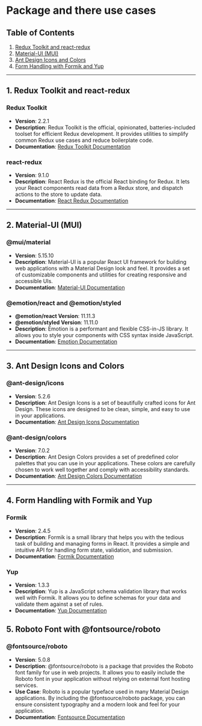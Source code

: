 # Package and there use cases

## Table of Contents

1. [Redux Toolkit and react-redux](#redux-toolkit-and-react-redux)
2. [Material-UI (MUI)](#material-ui-mui)
3. [Ant Design Icons and Colors](#ant-design-icons-and-colors)
4. [Form Handling with Formik and Yup](#form-handling-with-formik-and-yup)

---

## 1. Redux Toolkit and react-redux <a name="redux-toolkit-and-react-redux"></a>

### Redux Toolkit

- **Version**: 2.2.1
- **Description**: Redux Toolkit is the official, opinionated, batteries-included toolset for efficient Redux development. It provides utilities to simplify common Redux use cases and reduce boilerplate code.
- **Documentation**: [Redux Toolkit Documentation](https://redux-toolkit.js.org/)

### react-redux

- **Version**: 9.1.0
- **Description**: React Redux is the official React binding for Redux. It lets your React components read data from a Redux store, and dispatch actions to the store to update data.
- **Documentation**: [React Redux Documentation](https://react-redux.js.org/)

---

## 2. Material-UI (MUI) <a name="material-ui-mui"></a>

### @mui/material

- **Version**: 5.15.10
- **Description**: Material-UI is a popular React UI framework for building web applications with a Material Design look and feel. It provides a set of customizable components and utilities for creating responsive and accessible UIs.
- **Documentation**: [Material-UI Documentation](https://mui.com/)

### @emotion/react and @emotion/styled

- **@emotion/react Version**: 11.11.3
- **@emotion/styled Version**: 11.11.0
- **Description**: Emotion is a performant and flexible CSS-in-JS library. It allows you to style your components with CSS syntax inside JavaScript.
- **Documentation**: [Emotion Documentation](https://emotion.sh/docs/introduction)

---

## 3. Ant Design Icons and Colors <a name="ant-design-icons-and-colors"></a>

### @ant-design/icons

- **Version**: 5.2.6
- **Description**: Ant Design Icons is a set of beautifully crafted icons for Ant Design. These icons are designed to be clean, simple, and easy to use in your applications.
- **Documentation**: [Ant Design Icons Documentation](https://ant.design/components/icon/)

### @ant-design/colors

- **Version**: 7.0.2
- **Description**: Ant Design Colors provides a set of predefined color palettes that you can use in your applications. These colors are carefully chosen to work well together and comply with accessibility standards.
- **Documentation**: [Ant Design Colors Documentation](https://ant.design/docs/spec/colors)

---

## 4. Form Handling with Formik and Yup <a name="form-handling-with-formik-and-yup"></a>

### Formik

- **Version**: 2.4.5
- **Description**: Formik is a small library that helps you with the tedious task of building and managing forms in React. It provides a simple and intuitive API for handling form state, validation, and submission.
- **Documentation**: [Formik Documentation](https://formik.org/docs/overview)

### Yup

- **Version**: 1.3.3
- **Description**: Yup is a JavaScript schema validation library that works well with Formik. It allows you to define schemas for your data and validate them against a set of rules.
- **Documentation**: [Yup Documentation](https://github.com/jquense/yup)

## 5. Roboto Font with @fontsource/roboto <a name="roboto-font"></a>

### @fontsource/roboto

- **Version**: 5.0.8
- **Description**: @fontsource/roboto is a package that provides the Roboto font family for use in web projects. It allows you to easily include the Roboto font in your application without relying on external font hosting services.
- **Use Case**: Roboto is a popular typeface used in many Material Design applications. By including the @fontsource/roboto package, you can ensure consistent typography and a modern look and feel for your application.
- **Documentation**: [Fontsource Documentation](https://fontsource.org/)
